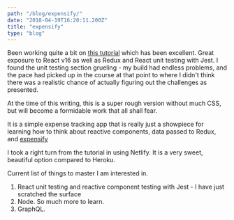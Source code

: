 ```yaml
---
path: "/blog/expensify/"
date: "2018-04-19T16:20:11.200Z"
title: "expensify"
type: "blog"
---
```


Been working quite a bit on [this tutorial](https://www.udemy.com/react-2nd-edition) which has been excellent. Great exposure to React v16 as well as Redux and React unit testing with Jest. I found the unit testing section grueling - my build had endless problems, and the pace had picked up in the course at that point to where I didn't think there was a realistic chance of actually figuring out the challenges as presented.

At the time of this writing, this is a super rough version without much CSS, but will become a formidable work that all shall fear.

It is a simple expense tracking app that is really just a showpiece for learning how to think about reactive components, data passed to Redux, and 
[expensify](http://quizzical-montalcini-41a63b.netlify.com/)

I took a right turn from the tutorial in using Netlify. It is a very sweet, beautiful option compared to Heroku.

Current list of things to master I am interested in.

1. React unit testing and reactive component testing with Jest - I have just scratched the surface
2. Node. So much more to learn.
3. GraphQL. 